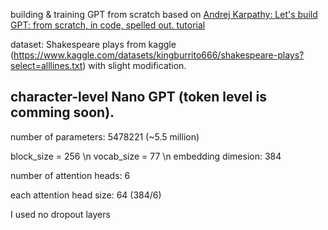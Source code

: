 building & training GPT from scratch based on [Andrej Karpathy: Let's build GPT: from scratch, in code, spelled out. tutorial](https://www.youtube.com/watch?v=kCc8FmEb1nY)

dataset: Shakespeare plays from kaggle (https://www.kaggle.com/datasets/kingburrito666/shakespeare-plays?select=alllines.txt) with slight modification.

## character-level Nano GPT (token level is comming soon).
number of parameters: 5478221 (~5.5 million)

block_size = 256 \n
vocab_size = 77 \n
embedding dimesion: 384

number of attention heads: 6

each attention head size: 64 (384/6)

I used no dropout layers 
